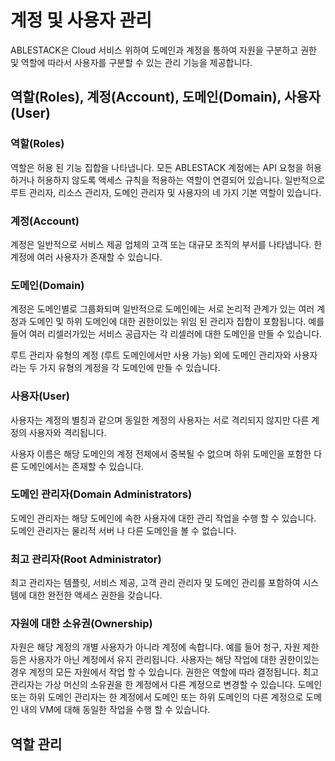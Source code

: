 # 계정 및 사용자 관리

ABLESTACK은 Cloud 서비스 위하여 도메인과 계정을 통하여 자원을 구분하고 권한 및 역할에 따라서 사용자를 구분할 수 있는 관리 기능을 제공합니다. 

## 역할(Roles), 계정(Account), 도메인(Domain), 사용자(User)

### 역할(Roles)
역할은 허용 된 기능 집합을 나타냅니다. 모든 ABLESTACK 계정에는 API 요청을 허용하거나 허용하지 않도록 액세스 규칙을 적용하는 역할이 연결되어 있습니다. 일반적으로 루트 관리자, 리소스 관리자, 도메인 관리자 및 사용자의 네 가지 기본 역할이 있습니다.

### 계정(Account)
계정은 일반적으로 서비스 제공 업체의 고객 또는 대규모 조직의 부서를 나타냅니다. 한 계정에 여러 사용자가 존재할 수 있습니다.

### 도메인(Domain)
계정은 도메인별로 그룹화되며 일반적으로 도메인에는 서로 논리적 관계가 있는 여러 계정과 도메인 및 하위 도메인에 대한 권한이있는 위임 된 관리자 집합이 포함됩니다. 
예를 들어 여러 리셀러가있는 서비스 공급자는 각 리셀러에 대한 도메인을 만들 수 있습니다.

루트 관리자 유형의 계정 (루트 도메인에서만 사용 가능) 외에 도메인 관리자와 사용자라는 두 가지 유형의 계정을 각 도메인에 만들 수 있습니다.

### 사용자(User)
사용자는 계정의 별칭과 같으며 동일한 계정의 사용자는 서로 격리되지 않지만 다른 계정의 사용자와 격리됩니다. 

사용자 이름은 해당 도메인의 계정 전체에서 중복될 수 없으며 하위 도메인을 포함한 다른 도메인에서는 존재할 수 있습니다.

### 도메인 관리자(Domain Administrators)
도메인 관리자는 해당 도메인에 속한 사용자에 대한 관리 작업을 수행 할 수 있습니다. 도메인 관리자는 물리적 서버 나 다른 도메인을 볼 수 없습니다.

### 최고 관리자(Root Administrator)
최고 관리자는 템플릿, 서비스 제공, 고객 관리 관리자 및 도메인 관리를 포함하여 시스템에 대한 완전한 액세스 권한을 갖습니다.

### 자원에 대한 소유권(Ownership)
자원은 해당 계정의 개별 사용자가 아니라 계정에 속합니다. 예를 들어 청구, 자원 제한 등은 사용자가 아닌 계정에서 유지 관리됩니다. 사용자는 해당 작업에 대한 권한이있는 경우 계정의 모든 자원에서 작업 할 수 있습니다. 권한은 역할에 따라 결정됩니다. 최고 관리자는 가상 머신의 소유권을 한 계정에서 다른 계정으로 변경할 수 있습니다. 도메인 또는 하위 도메인 관리자는 한 계정에서 도메인 또는 하위 도메인의 다른 계정으로 도메인 내의 VM에 대해 동일한 작업을 수행 할 수 있습니다.

## 역할 관리 